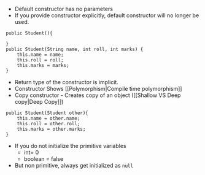 - Default constructor has no parameters
- If you provide constructor explicitly, default constructor will no longer be used.
```
public Student(){  
  
}  
public Student(String name, int roll, int marks) {  
    this.name = name;  
    this.roll = roll;  
    this.marks = marks;  
}
```
- Return type of the constructor is implicit.
- Constructor Shows [[Polymorphism|Compile time polymorphism]]
- Copy constructor - Creates copy of an object ([[Shallow VS Deep copy|Deep Copy]])
```
public Student(Student other){  
    this.name = other.name;  
    this.roll = other.roll;  
    this.marks = other.marks;  
}
```
- If you do not initialize the primitive variables
	- int= 0
	- boolean = false
- But non primitive, always get initialized as `null`